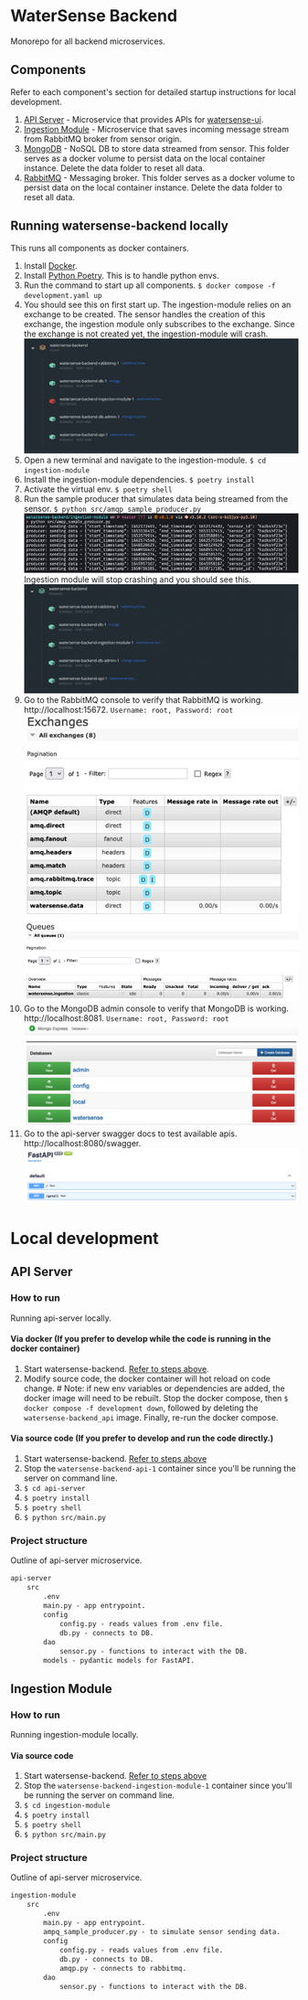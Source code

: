 # WaterSense Backend

Monorepo for all backend microservices.

## Components

Refer to each component's section for detailed startup instructions for local development.

1. [API Server](##api-server) - Microservice that provides APIs for [watersense-ui](https://github.com/seanjin97/watersense-ui). 
2. [Ingestion Module](##ingestion-module) - Microservice that saves incoming message stream from RabbitMQ broker from sensor origin. 
3. [MongoDB](./mongodb) - NoSQL DB to store data streamed from sensor. This folder serves as a docker volume to persist data on the local container instance. Delete the data folder to reset all data. 
4. [RabbitMQ](./rabbitmq) - Messaging broker. This folder serves as a docker volume to persist data on the local container instance. Delete the data folder to reset all data.

## Running watersense-backend locally

This runs all components as docker containers.

1. Install [Docker](https://www.docker.com/products/docker-desktop).
2. Install [Python Poetry](https://python-poetry.org/docs/#installation). This is to handle python envs.
3. Run the command to start up all components. `$ docker compose -f development.yaml up`
4. You should see this on first start up. The ingestion-module relies on an exchange to be created. The sensor handles the creation of this exchange, the ingestion module only subscribes to the exchange. Since the exchange is not created yet, the ingestion-module will crash. ![docker compose result](./assets/DockerComposeResult.png "Docker compose result")
5. Open a new terminal and navigate to the ingestion-module. `$ cd ingestion-module`
6. Install the ingestion-module dependencies. `$ poetry install`
7. Activate the virtual env. `$ poetry shell`
8. Run the sample producer that simulates data being streamed from the sensor. `$ python src/amqp_sample_producer.py`
![sample producer](./assets/SampleProducer.png) 
Ingestion module will stop crashing and you should see this. ![docker compose result](./assets/DockerComposeSuccess.png)
9. Go to the RabbitMQ console to verify that RabbitMQ is working. http://localhost:15672. `Username: root, Password: root`
![rabbitmq exchanges](./assets/RabbitMQExchanges.png)
![rabbitmq queues](./assets/RabbitMQQueues.png)
10. Go to the MongoDB admin console to verify that MongoDB is working. http://localhost:8081. `Username: root, Password: root`
![mongodb admin console](./assets/MongoDB.png)
11. Go to the api-server swagger docs to test available apis. http://localhost:8080/swagger. ![swagger](./assets/Swagger.png)

# Local development

## API Server 

### How to run

Running api-server locally.

#### Via docker (If you prefer to develop while the code is running in the docker container)

1. Start watersense-backend. [Refer to steps above](##Running-watersense-backend-locally).
2. Modify source code, the docker container will hot reload on code change. # Note: if new env variables or dependencies are added, the docker image will need to be rebuilt. Stop the docker compose, then `$ docker compose -f development down`, followed by deleting the `watersense-backend_api` image. Finally, re-run the docker compose.

#### Via source code (If you prefer to develop and run the code directly.)

1. Start watersense-backend. [Refer to steps above](##Running-watersense-backend-locally)
2. Stop the `watersense-backend-api-1` container since you'll be running the server on command line.
2. `$ cd api-server`
3. `$ poetry install`
4. `$ poetry shell`
5. `$ python src/main.py`

### Project structure

Outline of api-server microservice.

```
api-server
    src
        .env
        main.py - app entrypoint.
        config
            config.py - reads values from .env file.
            db.py - connects to DB.
        dao
            sensor.py - functions to interact with the DB.
        models - pydantic models for FastAPI.
```

## Ingestion Module

### How to run

Running ingestion-module locally.

#### Via source code

1. Start watersense-backend. [Refer to steps above](##Running-watersense-backend-locally)
2. Stop the `watersense-backend-ingestion-module-1` container since you'll be running the server on command line.
2. `$ cd ingestion-module`
3. `$ poetry install`
4. `$ poetry shell`
5. `$ python src/main.py`

### Project structure

Outline of api-server microservice.

```
ingestion-module
    src
        .env
        main.py - app entrypoint.
        ampq_sample_producer.py - to simulate sensor sending data.
        config
            config.py - reads values from .env file.
            db.py - connects to DB.
            amqp.py - connects to rabbitmq.
        dao
            sensor.py - functions to interact with the DB.
```
